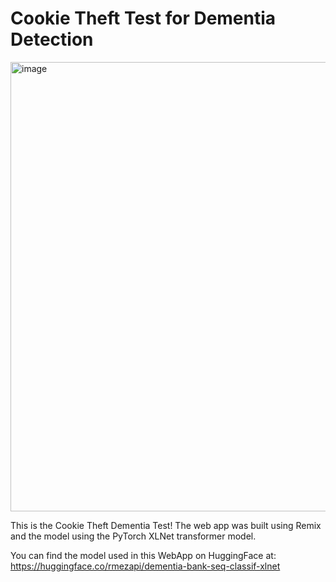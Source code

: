 # Cookie Theft Test for Dementia Detection



<img width="719" alt="image" src="https://github.com/rmezapi/dementia-bank-speech-to-text-prediction-webapp/assets/69809420/181b7f4c-e235-4ef5-bfa2-00a66a754150">

This is the Cookie Theft Dementia Test! The web app was built using Remix and the model using the PyTorch XLNet transformer model.

You can find the model used in this WebApp on HuggingFace at: https://huggingface.co/rmezapi/dementia-bank-seq-classif-xlnet
